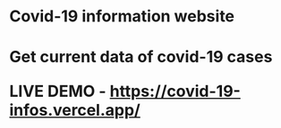 <h1> Covid-19 information website <h1>

Get current data of covid-19  cases 

LIVE DEMO - <a href='https://covid-19-infos.vercel.app/'>https://covid-19-infos.vercel.app/ </a>
  
